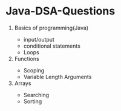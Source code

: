 # Java-DSA-Questions
<p>
  <ol>
    <li>Basics of programming(Java)</li>
    <ul>
      <li>input/output</li>
      <li>conditional statements</li>
      <li>Loops</li>
    </ul>
    <li>Functions</li>
    <ul>
      <li>Scoping</li>
      <li>Variable Length Arguments</li>
    </ul>
    <li>Arrays</li>
    <ul>
      <li>Searching</li>
      <li>Sorting</li>
    </ul>
  </ol>
</p>
